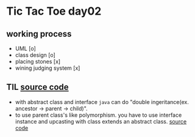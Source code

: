 # Tic Tac Toe day02
## working process
- UML [o]
- class design [o]
- placing stones [x]
- wining judging system [x]

## TIL [source code]()
- with abstract class and interface `java` can do "double ingeritance(ex. ancestor -> parent -> child)".
- to use parent class's like polymorphism. you have to use interface instance and upcasting with class extends an abstract class. [source code](https://github.com/wanni0928/tic_tac_toe_java/blob/master/Tic_Tac_Toe/src/com/tictactoe/game/TicTacToe.java)